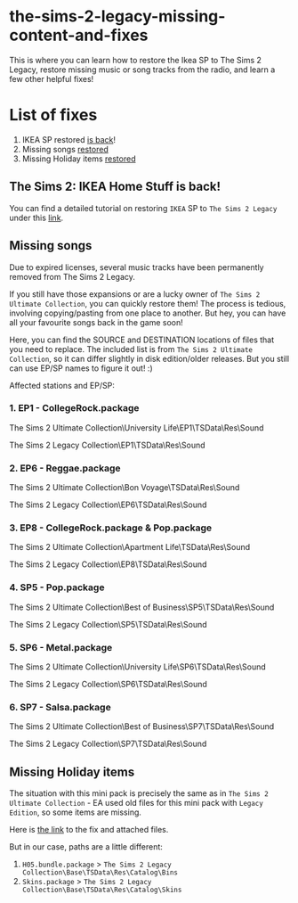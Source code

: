 # the-sims-2-legacy-missing-content-and-fixes
This is where you can learn how to restore the Ikea SP to The Sims 2 Legacy, restore missing music or song tracks from the radio, and learn a few other helpful fixes!

# List of fixes

1. IKEA SP restored [is back](https://github.com/hiloyt/the-sims-2-legacy-ikea)!
2. Missing songs [restored](#missing-songs)
3. Missing Holiday items [restored](#missing-holiday-items)

## The Sims 2: IKEA Home Stuff is back!

You can find a detailed tutorial on restoring `IKEA` SP to `The Sims 2 Legacy` under this [link](https://github.com/hiloyt/the-sims-2-legacy-ikea).

## Missing songs
Due to expired licenses, several music tracks have been permanently removed from The Sims 2 Legacy.

If you still have those expansions or are a lucky owner of `The Sims 2 Ultimate Collection`, you can quickly restore them!
The process is tedious, involving copying/pasting from one place to another. But hey, you can have all your favourite songs back in the game soon!

Here, you can find the SOURCE and DESTINATION locations of files that you need to replace. The included list is from `The Sims 2 Ultimate Collection`, so it can differ slightly in disk edition/older releases. But you still can use EP/SP names to figure it out! :)

Affected stations and EP/SP:
### 1. EP1 - CollegeRock.package

The Sims 2 Ultimate Collection\University Life\EP1\TSData\Res\Sound

The Sims 2 Legacy Collection\EP1\TSData\Res\Sound

### 2. EP6 - Reggae.package

The Sims 2 Ultimate Collection\Bon Voyage\TSData\Res\Sound

The Sims 2 Legacy Collection\EP6\TSData\Res\Sound

### 3. EP8 - CollegeRock.package & Pop.package

The Sims 2 Ultimate Collection\Apartment Life\TSData\Res\Sound

The Sims 2 Legacy Collection\EP8\TSData\Res\Sound

### 4. SP5 - Pop.package

The Sims 2 Ultimate Collection\Best of Business\SP5\TSData\Res\Sound

The Sims 2 Legacy Collection\SP5\TSData\Res\Sound

### 5. SP6 - Metal.package

The Sims 2 Ultimate Collection\University Life\SP6\TSData\Res\Sound

The Sims 2 Legacy Collection\SP6\TSData\Res\Sound

### 6. SP7 - Salsa.package

The Sims 2 Ultimate Collection\Best of Business\SP7\TSData\Res\Sound

The Sims 2 Legacy Collection\SP7\TSData\Res\Sound

## Missing Holiday items
The situation with this mini pack is precisely the same as in `The Sims 2 Ultimate Collection` - EA used old files for this mini pack with `Legacy Edition`, so some items are missing.

Here is [the link](https://sunradersims.wordpress.com/2020/11/25/fix-for-missing-holiday-items/) to the fix and attached files.

But in our case, paths are a little different:
1. `H05.bundle.package` > `The Sims 2 Legacy Collection\Base\TSData\Res\Catalog\Bins`
2. `Skins.package` > `The Sims 2 Legacy Collection\Base\TSData\Res\Catalog\Skins`

